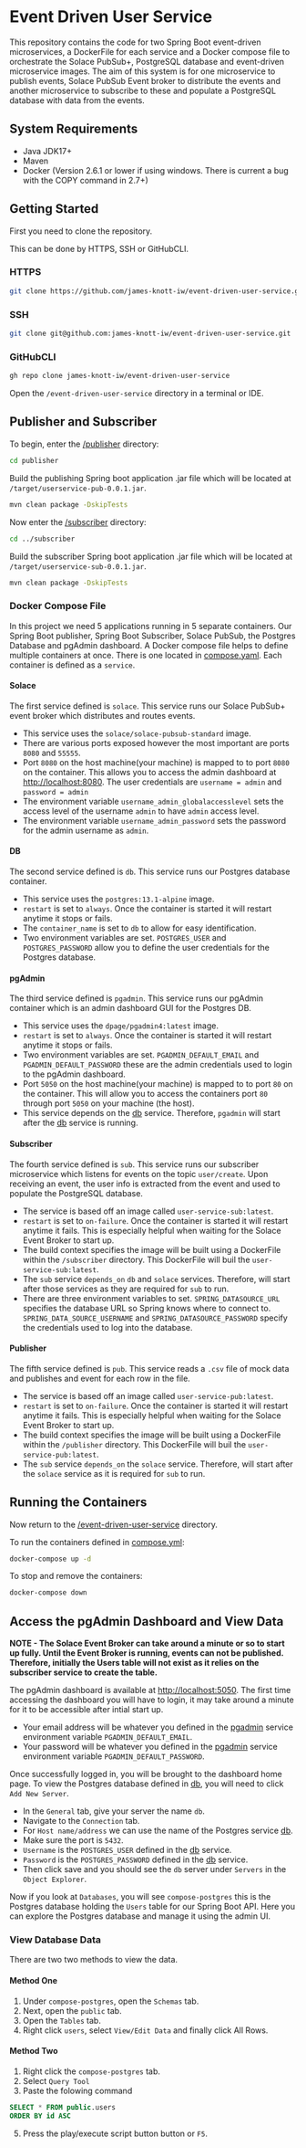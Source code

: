 # Event Driven User Service

This repository contains the code for two Spring Boot event-driven microservices, a DockerFile for each service and a Docker compose file to orchestrate the Solace PubSub+, PostgreSQL database and event-driven microservice images. The aim of this system is for one microservice to publish events, Solace PubSub Event broker to distribute the events and another microservice to subscribe to these and populate a PostgreSQL database with data from the events.

## System Requirements

- Java JDK17+
- Maven
- Docker (Version 2.6.1 or lower if using windows. There is current a bug with the COPY command in 2.7+)

## Getting Started

First you need to clone the repository.

This can be done by HTTPS, SSH or GitHubCLI.

### HTTPS

```bash
git clone https://github.com/james-knott-iw/event-driven-user-service.git
```

### SSH

```bash
git clone git@github.com:james-knott-iw/event-driven-user-service.git
```

### GitHubCLI

```bash
gh repo clone james-knott-iw/event-driven-user-service
```

Open the `/event-driven-user-service` directory in a terminal or IDE.

## Publisher and Subscriber

To begin, enter the [/publisher](/publisher) directory:

```bash
cd publisher
```

Build the publishing Spring boot application .jar file which will be located at `/target/userservice-pub-0.0.1.jar`.

```bash
mvn clean package -DskipTests
```

Now enter the [/subscriber](/subscriber) directory:

```bash
cd ../subscriber
```

Build the subscriber Spring boot application .jar file which will be located at `/target/userservice-sub-0.0.1.jar`.

```bash
mvn clean package -DskipTests
```

### Docker Compose File

In this project we need 5 applications running in 5 separate containers. Our Spring Boot publisher, Spring Boot Subscriber, Solace PubSub, the Postgres Database and pgAdmin dashboard. A Docker compose file helps to define multiple containers at once. There is one located in [compose.yaml](/compose.yml). Each container is defined as a `service`.

#### Solace

The first service defined is `solace`. This service runs our Solace PubSub+ event broker which distributes and routes events.

- This service uses the `solace/solace-pubsub-standard` image.
- There are various ports exposed however the most important are ports `8080` and `55555`.
- Port `8080` on the host machine(your machine) is mapped to to port `8080` on the container. This allows you to access the admin dashboard at [http://localhost:8080](http://localhost:8080). The user credentials are `username = admin` and `password = admin`
- The environment variable `username_admin_globalaccesslevel` sets the access level of the username `admin` to have `admin` access level.
- The environment variable `username_admin_password` sets the password for the admin username as `admin`.

#### DB

The second service defined is `db`. This service runs our Postgres database container.

- This service uses the `postgres:13.1-alpine` image.
- `restart` is set to `always`. Once the container is started it will restart anytime it stops or fails.
- The `container_name` is set to `db` to allow for easy identification.
- Two environment variables are set. `POSTGRES_USER` and `POSTGRES_PASSWORD` allow you to define the user credentials for the Postgres database.

#### pgAdmin

The third service defined is `pgadmin`. This service runs our pgAdmin container which is an admin dashboard GUI for the Postgres DB.

- This service uses the `dpage/pgadmin4:latest` image.
- `restart` is set to `always`. Once the container is started it will restart anytime it stops or fails.
- Two environment variables are set. `PGADMIN_DEFAULT_EMAIL` and `PGADMIN_DEFAULT_PASSWORD` these are the admin credentials used to login to the pgAdmin dashboard.
- Port `5050` on the host machine(your machine) is mapped to to port `80` on the container. This will allow you to access the containers port `80` through port `5050` on your machine (the host).
- This service depends on the [db](#db) service. Therefore, `pgadmin` will start after the [db](#db) service is running.

#### Subscriber

The fourth service defined is `sub`. This service runs our subscriber microservice which listens for events on the topic `user/create`. Upon receiving an event, the user info is extracted from the event and used to populate the PostgreSQL database.

- The service is based off an image called `user-service-sub:latest`.
- `restart` is set to `on-failure`. Once the container is started it will restart anytime it  fails. This is especially helpful when waiting for the Solace Event Broker to start up.
- The build context specifies the image will be built using a DockerFile within the `/subscriber` directory. This DockerFile will buil the `user-service-sub:latest`.
- The `sub` service `depends_on` `db` and `solace` services. Therefore, will start after those services as they are required for `sub` to run.
- There are three environment variables to set. `SPRING_DATASOURCE_URL` specifies the database URL so Spring knows where to connect to. `SPRING_DATA_SOURCE_USERNAME` and `SPRING_DATASOURCE_PASSWORD` specify the credentials used to log into the database.

#### Publisher

The fifth service defined is `pub`. This service reads a `.csv` file of mock data and publishes and event for each row in the file.

- The service is based off an image called `user-service-pub:latest`.
- `restart` is set to `on-failure`. Once the container is started it will restart anytime it  fails. This is especially helpful when waiting for the Solace Event Broker to start up.
- The build context specifies the image will be built using a DockerFile within the `/publisher` directory. This DockerFile will buil the `user-service-pub:latest`.
- The `sub` service `depends_on` the `solace` service. Therefore, will start after the `solace` service as it is required for `sub` to run.

## Running the Containers

Now return to the [/event-driven-user-service](/) directory.

To run the containers defined in [compose.yml](/compose.yml):

```bash
docker-compose up -d
```

To stop and remove the containers:

```bash
docker-compose down
```

## Access the pgAdmin Dashboard and View Data

**NOTE - The Solace Event Broker can take around a minute or so to start up fully. Until the Event Broker is running, events can not be published. Therefore, initially the Users table will not exist as it relies on the subscriber service to create the table.**

The pgAdmin dashboard is available at [http://localhost:5050](http://localhost:5050). The first time accessing the dashboard you will have to login, it may take around a minute for it to be accessible after intial start up.  

- Your email address will be whatever you defined in the [pgadmin](#pgadmin) service environment variable `PGADMIN_DEFAULT_EMAIL`.
- Your password will be whatever you defined in the [pgadmin](#pgadmin) service environment variable `PGADMIN_DEFAULT_PASSWORD`.

Once successfully logged in, you will be brought to the dashboard home page. To view the Postgres database defined in [db](#db), you will need to click `Add New Server`.

- In the `General` tab, give your server the name `db`.
- Navigate to the `Connection` tab.
- For `Host name/address` we can use the name of the Postgres service [db](#db).
- Make sure the port is `5432`.
- `Username` is the `POSTGRES_USER` defined in the [db](#db) service.
- `Password` is the `POSTGRES_PASSWORD` defined in the [db](#db) service.
- Then click save and you should see the `db` server under `Servers` in the `Object Explorer`.

Now if you look at `Databases`, you will see `compose-postgres` this is the Postgres database holding the `Users` table for our Spring Boot API. Here you can explore the Postgres database and manage it using the admin UI.

### View Database Data
There are two two methods to view the data.
#### Method One
1. Under `compose-postgres`, open the `Schemas` tab.
2. Next, open the `public` tab.
3. Open the `Tables` tab.
4. Right click `users`, select `View/Edit Data` and finally click All Rows.

#### Method Two
1. Right click the `compose-postgres` tab.
2. Select `Query Tool`
3. Paste the folowing command
```SQL
SELECT * FROM public.users
ORDER BY id ASC 
```
5. Press the play/execute script button button or `F5`.
